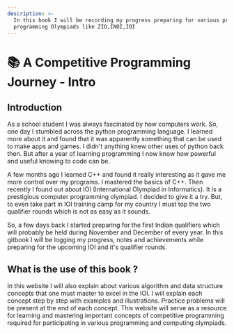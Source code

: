 ```yaml
---
description: >-
  In this book I will be recording my progress preparing for various prestigious
  programming Olympiads like ZIO,INOI,IOI
---
```


# 📚 A Competitive Programming Journey - Intro

## Introduction

As a school student I was always fascinated by how computers work. So, one day I stumbled across the python programming language. I learned more about it and found that it was apparently something that can be used to make apps and games. I didn't anything knew other uses of python back then. But after a year of learning programming I now know how powerful and useful knowing to code can be.

A few months ago I learned C++ and found it really interesting as it gave me more control over my programs. I mastered the basics of C++. Then recently I found out about IOI (International Olympiad in Informatics). It is a prestigious computer programming olympiad. I decided to give it a try. But, to even take part in IOI training camp for my country I must top the two qualifier rounds which is not as easy as it sounds.

So, a few days back I started preparing for the first Indian qualifiers which will probably be held during November and December of every year. In this gitbook I will be logging my progress, notes and achievements while preparing for the upcoming IOI and it's qualifier rounds.



## What is the use of this book ?

In this website I will also explain about various algorithm and data structure concepts that one must master to excel in the IOI. I will explain each concept step by step with examples and illustrations. Practice problems will be present at the end of each concept. This website will serve as a resource for learning and mastering important concepts of competitive programming required for participating in various programming and computing olympiads.

